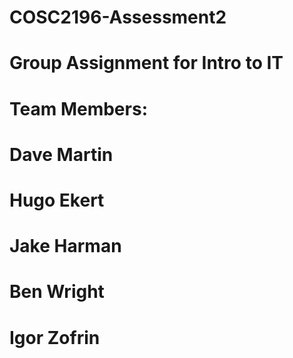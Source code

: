 # COSC2196-Assessment2
# Group Assignment for Intro to IT
# Team Members:
# Dave Martin
# Hugo Ekert
# Jake Harman
# Ben Wright
# Igor Zofrin